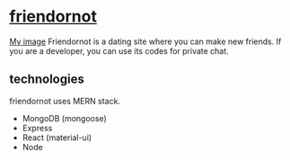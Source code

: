 # [friendornot](https://friendornot.herokuapp.com)

[My image](http://url/to/img.pnghttps://friendornot.herokuapp.com/logo1.png)
Friendornot is a dating site where you can make new friends. If you are a developer, you can use its codes for private chat.

## technologies
friendornot uses MERN stack.
* MongoDB (mongoose)
* Express
* React (material-ui)
* Node

